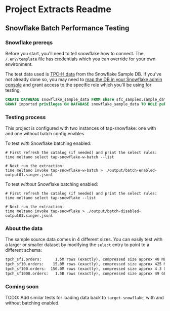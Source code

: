 # Project Extracts Readme

## Snowflake Batch Performance Testing

### Snowflake prereqs

Before you start, you'll need to tell snowflake how to connect. The `/.env/template` file has credentials which you can override for your own environment.

The test data used is [TPC-H data](https://docs.snowflake.com/en/user-guide/sample-data-tpch.html) from the Snowflake Sample DB. If you've not already done so, you may need to [map the DB in your Snowflake admin console](https://docs.snowflake.com/en/user-guide/sample-data-using.html) and grant access to the specific role which you'll be using for testing.

```sql
CREATE DATABASE snowflake_sample_data FROM share sfc_samples.sample_data;
GRANT imported privileges ON DATABASE snowflake_sample_data TO ROLE public;
```

### Testing process

This project is configured with two instances of tap-snowflake: one with and one without batch config enables.

To test _with_ Snowflake batching enabled:

```console
# First refresh the catalog (if needed) and print the select rules:
time meltano select tap-snowflake-w-batch --list

# Next run the extraction:
time meltano invoke tap-snowflake-w-batch > ./output/batch-enabled-output01.singer.jsonl
```

To test _without_ Snowflake batching enabled:

```console
# First refresh the catalog (if needed) and print the select rules:
time meltano select tap-snowflake --list

# Next run the extraction:
time meltano invoke tap-snowflake > ./output/batch-disabled-output01.singer.jsonl
```

### About the data

The sample source data comes in 4 different sizes. You can easily test with a larger or smaller dataset by modifying the `select` entry to point to a different schema:

```txt
tpch_sf1.orders:      1.5M rows (exactly), compressed size approx 40 MB
tpch_sf10.orders:    15.0M rows (exactly), compressed size approx 425 MB
tpch_sf100.orders:  150.0M rows (exactly), compressed size approx 4.3 GB
tpch_sf1000.orders:   1.5B rows (exactly), compressed size approx 49 GB
```

### Coming soon

TODO: Add similar tests for loading data back to `target-snowflake`, with and without batching enabled.
